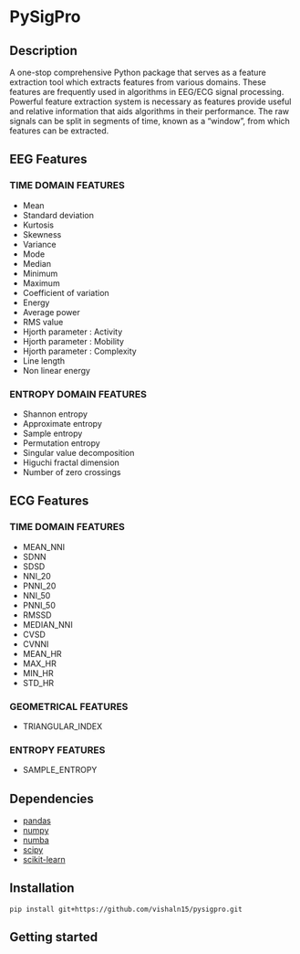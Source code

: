 # PySigPro

## Description

A one-stop comprehensive Python package that serves as a feature extraction tool which extracts features from various domains. These features are frequently used in algorithms in EEG/ECG signal processing. Powerful feature extraction system is necessary as features provide useful and relative information that aids algorithms in their performance. The raw signals can be split in segments of time, known as a “window”, from which features can be extracted.

## EEG Features

### TIME DOMAIN FEATURES
- Mean
- Standard deviation
- Kurtosis
- Skewness
- Variance
- Mode
- Median
- Minimum
- Maximum
- Coefficient of variation
- Energy
- Average power
- RMS value
- Hjorth parameter : Activity
- Hjorth parameter : Mobility
- Hjorth parameter : Complexity
- Line length
- Non linear energy

### ENTROPY DOMAIN FEATURES
- Shannon entropy
- Approximate entropy
- Sample entropy
- Permutation entropy
- Singular value decomposition
- Higuchi fractal dimension
- Number of zero crossings

## ECG Features

### TIME DOMAIN FEATURES
- MEAN_NNI 
- SDNN
- SDSD
- NNI_20
- PNNI_20
- NNI_50
- PNNI_50
- RMSSD
- MEDIAN_NNI
- CVSD
- CVNNI
- MEAN_HR
- MAX_HR
- MIN_HR
- STD_HR

### GEOMETRICAL FEATURES
- TRIANGULAR_INDEX

### ENTROPY FEATURES
- SAMPLE_ENTROPY

## Dependencies

- [pandas](https://pandas.pydata.org/)
- [numpy](https://numpy.org/)
- [numba](http://numba.pydata.org/)
- [scipy](https://www.scipy.org/)
- [scikit-learn](https://scikit-learn.org/)

## Installation

    pip install git+https://github.com/vishaln15/pysigpro.git

## Getting started



